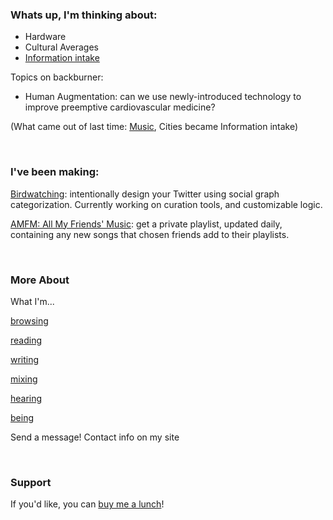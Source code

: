 ### Whats up, I'm thinking about:

- Hardware
- Cultural Averages
- [Information intake](https://birdwatching.netlify.app)

Topics on backburner:

- Human Augmentation: can we use newly-introduced technology to improve preemptive cardiovascular medicine?


(What came out of last time: [Music](https://soundcloud.com/brianjychan/sets/extensions), Cities became Information intake)

<br/>

### I've been making:

[Birdwatching](https://birdwatching.netlify.app): intentionally design your Twitter using social graph categorization. Currently working on curation tools, and customizable logic.

[AMFM: All My Friends' Music](https://amfm.me): get a private playlist, updated daily, containing any new songs that chosen friends add to their playlists.


<br/>

### More About 

What I'm...

[browsing](https://brianjychan.com/links)

[reading](https://goodreads.com/brianjychan)

[writing](https://brianjychan.com/blog)

[mixing](https://soundcloud.com/brianjychan/sets/extensions)

[hearing](https://open.spotify.com/user/1246296634?si=3QNGrHBLQUaBuFRiMozdOg)

[being](https://brianjychan.com)

Send a message! Contact info on my site

<br/>

### Support 

If you'd like, you can [buy me a lunch](https://buymeacoff.ee/brianjychan)!
